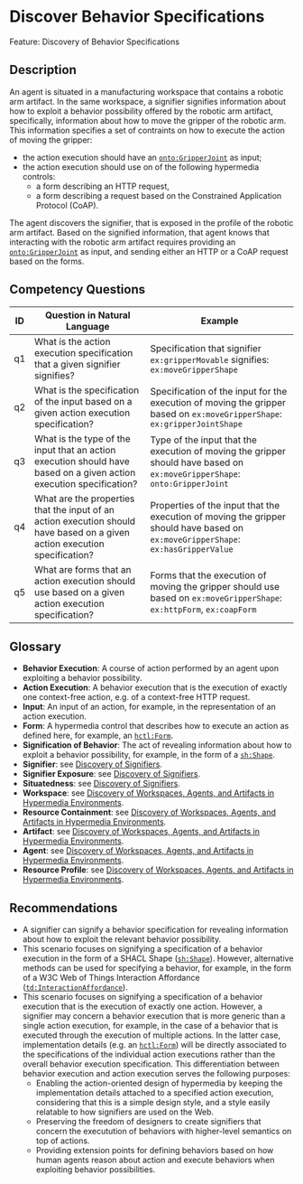 # Discover Behavior Specifications

Feature: Discovery of Behavior Specifications


## Description
An agent is situated in a manufacturing workspace that contains a robotic arm artifact. In the same workspace, a signifier signifies information about how to exploit a behavior possibility offered by the robotic arm artifact, specifically, information about how to move the gripper of the robotic arm. This information specifies a set of contraints on how to execute the action of moving the gripper:
- the action execution should have an [`onto:GripperJoint`](https://ci.mines-stetienne.fr/kg/ontology#GripperJoint) as input;
- the action execution should use on of the following hypermedia controls: 
  - a form describing an HTTP request,
  - a form describing a request based on the Constrained Application Protocol (CoAP).

The agent discovers the signifier, that is exposed in the profile of the robotic arm artifact.
Based on the signified information, that agent knows that interacting with the robotic arm artifact requires providing 
an [`onto:GripperJoint`](https://ci.mines-stetienne.fr/kg/ontology#GripperJoint) as input, and sending either an HTTP or 
a CoAP request based on the forms.
 
## Competency Questions

| ID | Question in Natural Language                                                                                              | Example                                                                                                                   |
|----|---------------------------------------------------------------------------------------------------------------------------|---------------------------------------------------------------------------------------------------------------------------|
| q1 | What is the action execution specification that a given signifier signifies?                                              | Specification that signifier `ex:gripperMovable` signifies: `ex:moveGripperShape`                                         |
| q2 | What is the specification of the input based on a given action execution specification?                      | Specification of the input for the execution of moving the gripper based on `ex:moveGripperShape`: `ex:gripperJointShape` |
| q3 | What is the type of the input that an action execution should have based on a given action execution specification?       | Type of the input that the execution of moving the gripper should have based on `ex:moveGripperShape`: `onto:GripperJoint` |
| q4 | What are the properties that the input of an action execution should have based on a given action execution specification? | Properties of the input that the execution of moving the gripper should have based on `ex:moveGripperShape`: `ex:hasGripperValue` |
| q5 | What are forms that an action execution should use based on a given action execution specification?                       | Forms that the execution of moving the gripper should use based on `ex:moveGripperShape`: `ex:httpForm`, `ex:coapForm`    |



## Glossary
- **Behavior Execution**: A course of action performed by an agent upon exploiting a behavior possibility.
- **Action Execution**: A behavior execution that is the execution of exactly one context-free action, e.g. of a context-free HTTP request.
- **Input**: An input of an action, for example, in the representation of an action execution.
- **Form**: A hypermedia control that describes how to execute an action as defined here, for example, an [`hctl:Form`](https://www.w3.org/2019/wot/hypermedia#Form).
- **Signification of Behavior**: The act of revealing information about how to exploit a behavior possibility, for example, in the form of a [`sh:Shape`](http://www.w3.org/ns/shacl#Shape).
- **Signifier**: see [Discovery of Signifiers](../discover-signifiers/README.md).
- **Signifier Exposure**: see [Discovery of Signifiers](../discover-signifiers/README.md).
- **Situatedness**: see [Discovery of Signifiers](../discover-signifiers/README.md).
- **Workspace**: see [Discovery of Workspaces, Agents, and Artifacts in Hypermedia Environments](../discover-core/README.md).
- **Resource Containment**: see [Discovery of Workspaces, Agents, and Artifacts in Hypermedia Environments](../discover-core/README.md).
- **Artifact**: see [Discovery of Workspaces, Agents, and Artifacts in Hypermedia Environments](../discover-core/README.md).
- **Agent**: see [Discovery of Workspaces, Agents, and Artifacts in Hypermedia Environments](../discover-core/README.md).
- **Resource Profile**: see [Discovery of Workspaces, Agents, and Artifacts in Hypermedia Environments](../discover-core/README.md).


## Recommendations
- A signifier can signify a behavior specification for revealing information about how to exploit the relevant behavior possibility.
- This scenario focuses on signifying a specification of a behavior execution in the form of a SHACL Shape ([`sh:Shape`](http://www.w3.org/ns/shacl#Shape)). However, alternative methods can be used for specifying a behavior, for example, in the form of a W3C Web of Things Interaction Affordance ([`td:InteractionAffordance`](https://www.w3.org/2019/wot/td#InteractionAffordance)). 
- This scenario focuses on signifying a specification of a behavior execution that is the execution of exactly one action. However, a signifier may concern a behavior execution that is more generic than a single action execution, for example, in the case of a behavior that is executed through the execution of multiple actions. In the latter case, implementation details (e.g. an [`hctl:Form`](https://www.w3.org/2019/wot/hypermedia#Form)) will be directly associated to the specifications of the individual action executions rather than the overall behavior execution specification. This differentiation between behavior execution and action execution serves the following purposes:
  -	Enabling the action-oriented design of hypermedia by keeping the implementation details attached to a specified action execution, considering that this is a simple design style, and a style easily relatable to how signifiers are used on the Web.
  - Preserving the freedom of designers to create signifiers that concern the executution of behaviors with higher-level semantics on top of actions. 
  - Providing extension points for defining behaviors based on how human agents reason about action and execute behaviors when exploiting behavior possibilities. 
